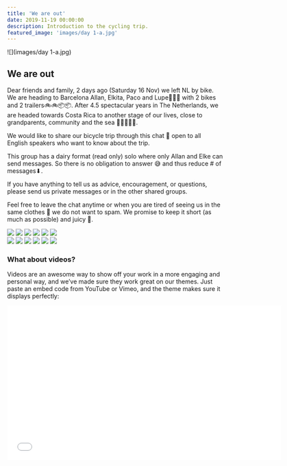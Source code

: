 ```yaml
---
title: 'We are out'
date: 2019-11-19 00:00:00
description: Introduction to the cycling trip.
featured_image: 'images/day 1-a.jpg'
---
```


![](images/day 1-a.jpg)

## We are out

Dear friends and family, 2 days ago (Saturday 16 Nov) we left NL by bike. We are heading to Barcelona Allan, Elkita, Paco and Lupe👫👶🐶 with 2 bikes and 2 trailers🚲🚲📦📦. After 4.5 spectacular years in The Netherlands, we are headed towards Costa Rica to another stage of our lives, close to grandparents, community and the sea 👬👭👬🚶🌊.

We would like to share our bicycle trip through this chat 💬 open to all English speakers who want to know about the trip.

This group has a dairy format (read only) solo where only Allan and Elke can send messages. So there is no obligation to answer 😅 and thus reduce # of messages⬇.

If you have anything to tell us as advice, encouragement, or questions, please send us private messages or in the other shared groups.

Feel free to leave the chat anytime or when you are tired of seeing us in the same clothes 😬 we do not want to spam. We promise to keep it short (as much as possible) and juicy 🍊.


<div class="gallery" data-columns="3">
	<img src="images/day 1-a.jpg">
	<img src="images/day 1-b.jpg">
	<img src="images/day 1-c.jpg">
	<img src="images/day 1-d.jpeg">
	<img src="images/day 1-f.jpeg">
	<img src="images/day 1-g.jpeg">
</div>



<div class="gallery" data-columns="1">
	<img src="images/day 1-a.jpg">
	<img src="images/day 1-b.jpg">
	<img src="images/day 1-c.jpg">
	<img src="images/day 1-d.jpeg">
	<img src="images/day 1-f.jpeg">
	<img src="images/day 1-g.jpeg">
</div>

### What about videos?

Videos are an awesome way to show off your work in a more engaging and personal way, and we’ve made sure they work great on our themes. Just paste an embed code from YouTube or Vimeo, and the theme makes sure it displays perfectly:

<iframe src="images/day 1-e.mp4" width="640" height="360" frameborder="0" allowfullscreen></iframe>

